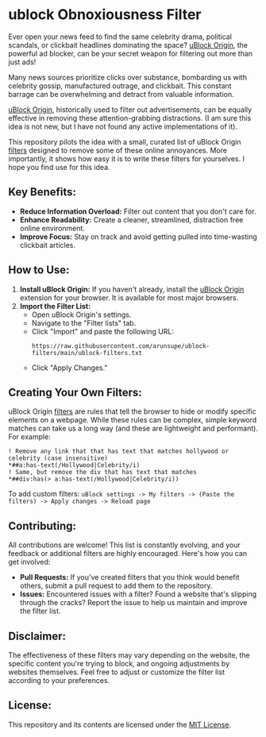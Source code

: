 # ublock Obnoxiousness Filter
Ever open your news feed to find the same celebrity drama, political scandals, or clickbait headlines dominating the space? [uBlock Origin](https://github.com/gorhill/uBlock), the powerful ad blocker, can be your secret weapon for filtering out more than just ads!

Many news sources prioritize clicks over substance, bombarding us with celebrity gossip, manufactured outrage, and clickbait. This constant barrage can be overwhelming and detract from valuable information.

[uBlock Origin](https://github.com/gorhill/uBlock), historically used to filter out advertisements, can be equally effective in removing these attention-grabbing distractions. (I am sure this idea is not new, but I have not found any active implementations of it). 

This repository pilots the idea with a small, curated list of uBlock Origin [filters](https://raw.githubusercontent.com/arunsupe/ublock-filters/main/ublock-filters.txt) designed to remove some of these online annoyances. More importantly, it shows how easy it is to write these filters for yourselves. I hope you find use for this idea.


## Key Benefits:
- **Reduce Information Overload:** Filter out content that you don't care for.
- **Enhance Readability:** Create a cleaner, streamlined, distraction free online environment.
- **Improve Focus:** Stay on track and avoid getting pulled into time-wasting clickbait articles.


## How to Use:
1. **Install uBlock Origin:** If you haven't already, install the [uBlock Origin](https://github.com/gorhill/uBlock) extension for your browser. It is available for most major browsers.
2. **Import the Filter List:**
   - Open uBlock Origin's settings.
   - Navigate to the "Filter lists" tab.
   - Click "Import" and paste the following URL:
     ```
     https://raw.githubusercontent.com/arunsupe/ublock-filters/main/ublock-filters.txt
     ```
   - Click "Apply Changes."


## Creating Your Own Filters:
uBlock Origin [filters](https://github.com/gorhill/uBlock/wiki/Static-filter-syntax#extended-syntax) are rules that tell the browser to hide or modify specific elements on a webpage. While these rules can be complex, simple keyword matches can take us a long way (and these are lightweight and performant). For example:
```
! Remove any link that that has text that matches hollywood or celebrity (case insensitive)
*##a:has-text(/Hollywood|Celebrity/i)
! Same, but remove the div that has text that matches
*##div:has(> a:has-text(/Hollywood|Celebrity/i))
```
To add custom filters: `uBlock settings -> My filters -> (Paste the filters) -> Apply changes -> Reload page`

## Contributing:
All contributions are welcome! This list is constantly evolving, and your feedback or additional filters are highly encouraged. Here's how you can get involved:
- **Pull Requests:** If you've created filters that you think would benefit others, submit a pull request to add them to the repository.
- **Issues:** Encountered issues with a filter? Found a website that's slipping through the cracks? Report the issue to help us maintain and improve the filter list.


## Disclaimer:
The effectiveness of these filters may vary depending on the website, the specific content you're trying to block, and ongoing adjustments by websites themselves. Feel free to adjust or customize the filter list according to your preferences.


## License:
This repository and its contents are licensed under the [MIT License](https://github.com/arunsupe/ublock-filters/blob/main/LICENSE).

